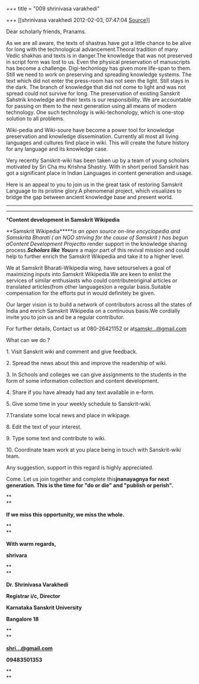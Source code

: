 +++
title = "009 shrinivasa varakhedi"

+++
[[shrinivasa varakhedi	2012-02-03, 07:47:04 [Source](https://groups.google.com/g/bvparishat/c/kPDB2qFfkZU)]]



Dear scholarly friends, Pranams.

  
As we are all aware, the texts of shastras have got a little chance to be alive for long with the technological advancement.Theoral tradition of many Vedic shakhas and texts is in danger.The knowledge that was not preserved in script form was lost to us. Even the physical preservation of manuscripts has become a challenge. Digi-techonlogy has given more life-span to them. Still we need to work on preserving and spreading knowledge systems. The text which did not enter the press-room has not seen the light. Still stays in the dark. The branch of knowledge that did not come to light and was not spread could not survive for long. The preservation of existing Sanskrit Sahstrik knowledge and their texts is our responsibility. We are accountable for passing on them to the next generation using all means of modern technology. One such technology is wiki-techonology, which is one-stop solution to all problems.

  

Wiki-pedia and Wiki-soure have become a power tool for knowledge preservation and knowledge dissemination. Currently all most all living languages and cultures find place in wiki. This will create the future history for any language and its knowledge case.

  

Very recently Sanskrit-wiki has been taken up by a team of young scholars motivated by Sri Cha mu Krishna Shastry. With in short period Sanskrit has got a significant place in Indian Languages in content generation and usage.

  

Here is an appeal to you to join us in the great task of restoring Samskrit Language to its pristine glory.A phenomenal project, which visualizes to bridge the gap between ancient knowledge base and present world.

***  
***

***Content development in Samskrit Wikipedia**  
  
**Samskrit Wikipedia*******is an open source on-line encyclopedia and Samskrita Bharati ( an NGO striving for the cause of Samskrit ) has begun a*Content Development Project*to render support in the knowledge sharing process.***Scholars like You***are a major part of this revival mission and could help to further enrich the Samskrit Wikipedia and take it to a higher level.  

  

We at Samskrit Bharati-Wikipedia wing, have setourselves a goal of maximizing inputs into Samskrit Wikipedia.We are keen to enlist the services of similar enthusiasts who could contributeoriginal articles or translated articles(from other languages)on a regular basis.Suitable compensation for the efforts put in would definitely be given.  
  

Our larger vision is to build a network of contributors across all the states of India and enrich Samskrit Wikipedia on a continuous basis.We cordially invite you to join us and be a regular contributor.

  

For further details, Contact us at 080-26421152 or at[samskr...@gmail.com]()  

  

What can we do ?

  

1\. Visit Sanskrit wiki and comment and give feedback.

2\. Spread the news about this and improve the readership of wiki.

3\. In Schools and colleges we can give assignments to the students in the form of some information collection and content development. 

4\. Share if you have already had any text available in e-form.

5\. Give some time in your weekly schedule to Sanskrit-wiki.

7.Translate some local news and place in wikipage.

8\. Edit the text of your interest.

9\. Type some text and contribute to wiki.

10\. Coordinate team work at you place being in touch with Sanskrit-wiki team.

  

Any suggestion, support in this regard is highly appreciated.



Come. Let us join together and complete this**jnanayagnya for next generation. This is the time for "do or die" and "publish or perish".**

**  
**

**If we miss this opportunity, we miss the whole.**

**  
**

**With warm regards,**

**shrivara**

**  
**

**Dr. Shrinivasa Varakhedi**

**Registrar i/c, Director**

**Karnataka Sanskrit University**

**Bangalore 18**

**  
**

**[shri...@gmail.com]()**

**09483501353**

**  
**

